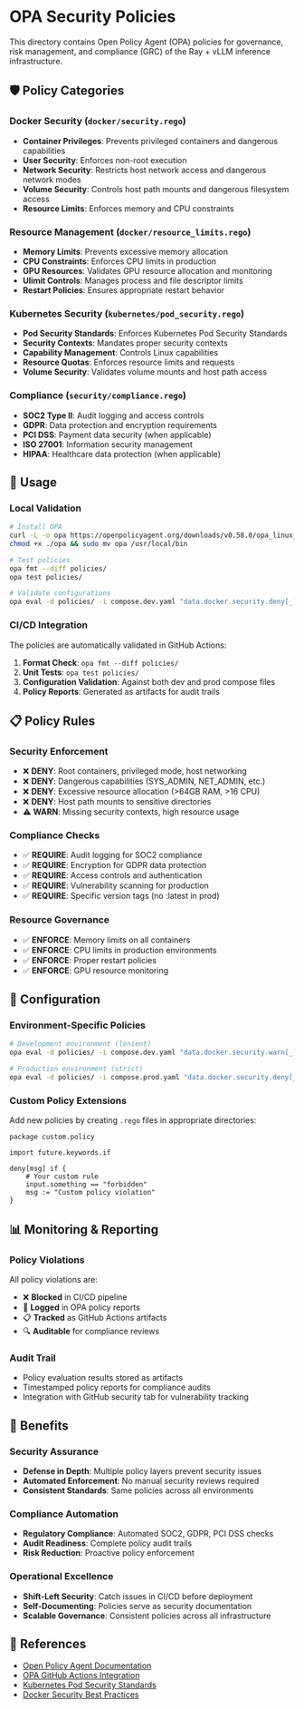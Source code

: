 # OPA Security Policies

This directory contains Open Policy Agent (OPA) policies for governance, risk management, and compliance (GRC) of the Ray + vLLM inference infrastructure.

## 🛡️ Policy Categories

### Docker Security (`docker/security.rego`)
- **Container Privileges**: Prevents privileged containers and dangerous capabilities
- **User Security**: Enforces non-root execution 
- **Network Security**: Restricts host network access and dangerous network modes
- **Volume Security**: Controls host path mounts and dangerous filesystem access
- **Resource Limits**: Enforces memory and CPU constraints

### Resource Management (`docker/resource_limits.rego`)  
- **Memory Limits**: Prevents excessive memory allocation
- **CPU Constraints**: Enforces CPU limits in production
- **GPU Resources**: Validates GPU resource allocation and monitoring
- **Ulimit Controls**: Manages process and file descriptor limits
- **Restart Policies**: Ensures appropriate restart behavior

### Kubernetes Security (`kubernetes/pod_security.rego`)
- **Pod Security Standards**: Enforces Kubernetes Pod Security Standards
- **Security Contexts**: Mandates proper security contexts
- **Capability Management**: Controls Linux capabilities
- **Resource Quotas**: Enforces resource limits and requests
- **Volume Security**: Validates volume mounts and host path access

### Compliance (`security/compliance.rego`)
- **SOC2 Type II**: Audit logging and access controls
- **GDPR**: Data protection and encryption requirements  
- **PCI DSS**: Payment data security (when applicable)
- **ISO 27001**: Information security management
- **HIPAA**: Healthcare data protection (when applicable)

## 🚀 Usage

### Local Validation
```bash
# Install OPA
curl -L -o opa https://openpolicyagent.org/downloads/v0.58.0/opa_linux_amd64_static
chmod +x ./opa && sudo mv opa /usr/local/bin

# Test policies
opa fmt --diff policies/
opa test policies/

# Validate configurations
opa eval -d policies/ -i compose.dev.yaml "data.docker.security.deny[_]"
```

### CI/CD Integration
The policies are automatically validated in GitHub Actions:

1. **Format Check**: `opa fmt --diff policies/`
2. **Unit Tests**: `opa test policies/`  
3. **Configuration Validation**: Against both dev and prod compose files
4. **Policy Reports**: Generated as artifacts for audit trails

## 📋 Policy Rules

### Security Enforcement
- ❌ **DENY**: Root containers, privileged mode, host networking
- ❌ **DENY**: Dangerous capabilities (SYS_ADMIN, NET_ADMIN, etc.)
- ❌ **DENY**: Excessive resource allocation (>64GB RAM, >16 CPU)
- ❌ **DENY**: Host path mounts to sensitive directories
- ⚠️ **WARN**: Missing security contexts, high resource usage

### Compliance Checks
- ✅ **REQUIRE**: Audit logging for SOC2 compliance
- ✅ **REQUIRE**: Encryption for GDPR data protection
- ✅ **REQUIRE**: Access controls and authentication
- ✅ **REQUIRE**: Vulnerability scanning for production
- ✅ **REQUIRE**: Specific version tags (no :latest in prod)

### Resource Governance  
- ✅ **ENFORCE**: Memory limits on all containers
- ✅ **ENFORCE**: CPU limits in production environments
- ✅ **ENFORCE**: Proper restart policies
- ✅ **ENFORCE**: GPU resource monitoring

## 🔧 Configuration

### Environment-Specific Policies
```bash
# Development environment (lenient)
opa eval -d policies/ -i compose.dev.yaml "data.docker.security.warn[_]"

# Production environment (strict)
opa eval -d policies/ -i compose.prod.yaml "data.docker.security.deny[_]"
```

### Custom Policy Extensions
Add new policies by creating `.rego` files in appropriate directories:

```rego
package custom.policy

import future.keywords.if

deny[msg] if {
    # Your custom rule
    input.something == "forbidden"
    msg := "Custom policy violation"
}
```

## 📊 Monitoring & Reporting

### Policy Violations
All policy violations are:
- ❌ **Blocked** in CI/CD pipeline
- 📝 **Logged** in OPA policy reports  
- 📋 **Tracked** as GitHub Actions artifacts
- 🔍 **Auditable** for compliance reviews

### Audit Trail
- Policy evaluation results stored as artifacts
- Timestamped policy reports for compliance audits
- Integration with GitHub security tab for vulnerability tracking

## 🎯 Benefits

### Security Assurance
- **Defense in Depth**: Multiple policy layers prevent security issues
- **Automated Enforcement**: No manual security reviews required
- **Consistent Standards**: Same policies across all environments

### Compliance Automation  
- **Regulatory Compliance**: Automated SOC2, GDPR, PCI DSS checks
- **Audit Readiness**: Complete policy audit trails
- **Risk Reduction**: Proactive policy enforcement

### Operational Excellence
- **Shift-Left Security**: Catch issues in CI/CD before deployment
- **Self-Documenting**: Policies serve as security documentation
- **Scalable Governance**: Consistent policies across all infrastructure

## 🔗 References

- [Open Policy Agent Documentation](https://www.openpolicyagent.org/docs/)
- [OPA GitHub Actions Integration](https://www.openpolicyagent.org/docs/cicd/)
- [Kubernetes Pod Security Standards](https://kubernetes.io/docs/concepts/security/pod-security-standards/)
- [Docker Security Best Practices](https://docs.docker.com/engine/security/)